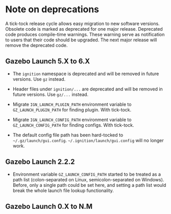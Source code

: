 # Note on deprecations
A tick-tock release cycle allows easy migration to new software versions.
Obsolete code is marked as deprecated for one major release.
Deprecated code produces compile-time warnings. These warning serve as
notification to users that their code should be upgraded. The next major
release will remove the deprecated code.

## Gazebo Launch 5.X to 6.X

- The `ignition` namespace is deprecated and will be removed in future versions.
  Use `gz` instead.

- Header files under `ignition/...` are deprecated and will be removed in future versions.
  Use `gz/...` instead.

- Migrate `IGN_LAUNCH_PLUGIN_PATH` environment variable to `GZ_LAUNCH_PLUGIN_PATH` for finding
  plugin.
  With tick-tock.

- Migrate `IGN_LAUNCH_CONFIG_PATH` environment variable to `GZ_LAUNCH_CONFIG_PATH` for finding
  configs.
  With tick-tock.

- The default config file path has been hard-tocked to `~/.gz/launch/gui.config`.
  `~/.ignition/launch/gui.config` will no longer work.

## Gazebo Launch 2.2.2

- Environment variable `GZ_LAUNCH_CONFIG_PATH` started to be treated as a path
  list (colon-separated on Linux, semicolon-separated on Windows). Before, only
  a single path could be set here, and setting a path list would break the whole
  launch file lookup functionality.

## Gazebo Launch 0.X to N.M
